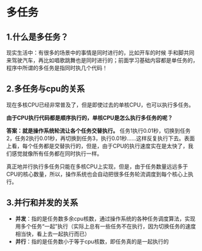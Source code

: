 # 多任务

## 1.什么是多任务？

现实生活中：有很多的场景中的事情是同时进行的，比如开车的时候 手和脚共同来驾驶汽车，再比如唱歌跳舞也是同时进行的；前面学习基础内容都是单任务的，程序中所谓的多任务是指同时执几个代码！



## 2.多任务与cpu的关系

现在多核CPU已经非常普及了，但是即使过去的单核CPU，也可以执行多任务。

**由于CPU执行代码都是顺序执行的，单核CPU是怎么执行多任务的呢？**

**答案：就是操作系统轮流让各个任务交替执行。** 任务1执行0.01秒，切换到任务2，任务2执行0.01秒，再切换到任务3，执行0.01秒……这样反复执行下去。表面上看，每个任务都是交替执行的，但是，由于CPU的执行速度实在是太快了，我们感觉就像所有任务都在同时执行一样。

真正地并行执行多任务只能在多核CPU上实现，但是，由于任务数量远远多于CPU的核心数量，所以，操作系统也会自动把很多任务轮流调度到每个核心上执行。



## 3.并行和并发的关系

- **并发**：指的是任务数多余cpu核数，通过操作系统的各种任务调度算法，实现用多个任务“一起”执行（实际上总有一些任务不在执行，因为切换任务的速度相当快，看上去一起执行而已）
- **并行**：指的是任务数小于等于cpu核数，即任务真的是一起执行的

 

